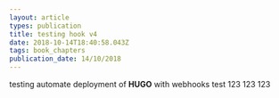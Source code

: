 ```yaml
---
layout: article
types: publication
title: testing hook v4
date: 2018-10-14T18:40:58.043Z
tags: book_chapters
publication_date: 14/10/2018
---
```

testing automate deployment of **HUGO** with webhooks test 123 123 123
